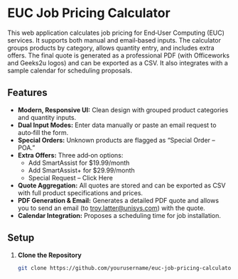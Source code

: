 # EUC Job Pricing Calculator

This web application calculates job pricing for End‑User Computing (EUC) services. It supports both manual and email‑based inputs. The calculator groups products by category, allows quantity entry, and includes extra offers. The final quote is generated as a professional PDF (with Officeworks and Geeks2u logos) and can be exported as a CSV. It also integrates with a sample calendar for scheduling proposals.

## Features

- **Modern, Responsive UI:** Clean design with grouped product categories and quantity inputs.
- **Dual Input Modes:** Enter data manually or paste an email request to auto‑fill the form.
- **Special Orders:** Unknown products are flagged as “Special Order – POA.”
- **Extra Offers:** Three add‑on options:
  - Add SmartAssist for $19.99/month
  - Add SmartAssist+ for $29.99/month
  - Special Request – Click Here
- **Quote Aggregation:** All quotes are stored and can be exported as CSV with full product specifications and prices.
- **PDF Generation & Email:** Generates a detailed PDF quote and allows you to send an email (to troy.latter@unisys.com) with the quote.
- **Calendar Integration:** Proposes a scheduling time for job installation.

## Setup

1. **Clone the Repository**
   ```bash
   git clone https://github.com/yourusername/euc-job-pricing-calculator.git
